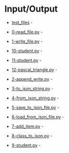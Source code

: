 # Input/Output

- [test_files]() -

- [0-read_file.py]() -

- [1-write_file.py]() -

- [10-student.py]() -

- [11-student.py]() -

- [12-pascal_triangle.py]() -

- [2-append_write.py]() -

- [3-to_json_string.py]() -

- [4-from_json_string.py]() -

- [5-save_to_json_file.py]() -

- [6-load_from_json_file.py]() -

- [7-add_item.py]() -

- [8-class_to_json.py]() -

- [9-student.py]() -
